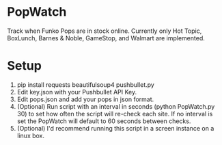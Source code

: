 # PopWatch
Track when Funko Pops are in stock online.
Currently only Hot Topic, BoxLunch, Barnes & Noble, GameStop, and Walmart are implemented.

# Setup
1. pip install requests beautifulsoup4 pushbullet.py
2. Edit key.json with your Pushbullet API Key.
2. Edit pops.json and add your pops in json format.
3. (Optional) Run script with an interval in seconds (python PopWatch.py 30) to set how often the script will re-check each site.
If no interval is set the PopWatch will default to 60 seconds between checks.
4. (Optional) I'd recommend running this script in a screen instance on a linux box.
